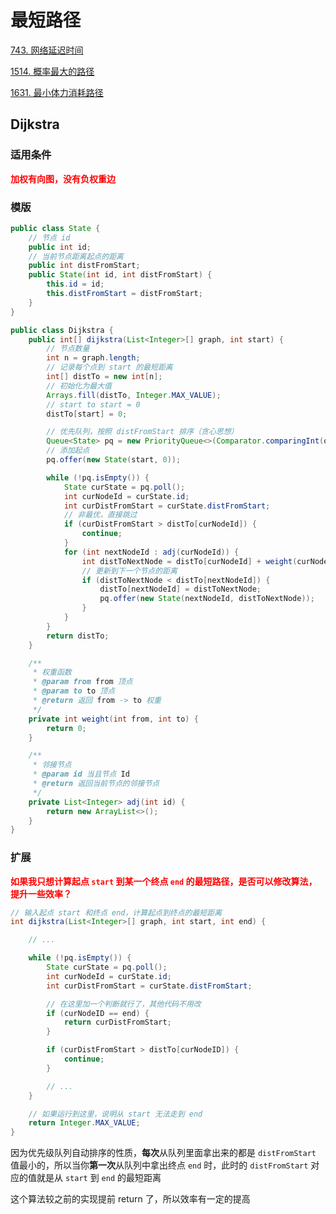 # 最短路径

[743. 网络延迟时间](https://leetcode-cn.com/problems/network-delay-time)

[1514. 概率最大的路径](https://leetcode-cn.com/problems/path-with-maximum-probability)

[1631. 最小体力消耗路径](https://leetcode-cn.com/problems/path-with-minimum-effort)

## Dijkstra

### 适用条件

**<font color='red'>加权有向图，没有负权重边</font>**

### 模版

```java
public class State {
    // 节点 id
    public int id;
    // 当前节点距离起点的距离
    public int distFromStart;
    public State(int id, int distFromStart) {
        this.id = id;
        this.distFromStart = distFromStart;
    }
}

public class Dijkstra {
    public int[] dijkstra(List<Integer>[] graph, int start) {
        // 节点数量
        int n = graph.length;
        // 记录每个点到 start 的最短距离
        int[] distTo = new int[n];
        // 初始化为最大值
        Arrays.fill(distTo, Integer.MAX_VALUE);
        // start to start = 0
        distTo[start] = 0;

        // 优先队列，按照 distFromStart 排序（贪心思想）
        Queue<State> pq = new PriorityQueue<>(Comparator.comparingInt(o -> o.distFromStart));
        // 添加起点
        pq.offer(new State(start, 0));

        while (!pq.isEmpty()) {
            State curState = pq.poll();
            int curNodeId = curState.id;
            int curDistFromStart = curState.distFromStart;
            // 非最优，直接跳过
            if (curDistFromStart > distTo[curNodeId]) {
                continue;
            }
            for (int nextNodeId : adj(curNodeId)) {
                int distToNextNode = distTo[curNodeId] + weight(curNodeId, nextNodeId);
                // 更新到下一个节点的距离
                if (distToNextNode < distTo[nextNodeId]) {
                    distTo[nextNodeId] = distToNextNode;
                    pq.offer(new State(nextNodeId, distToNextNode));
                }
            }
        }
        return distTo;
    }

    /**
     * 权重函数
     * @param from from 顶点
     * @param to to 顶点
     * @return 返回 from -> to 权重
     */
    private int weight(int from, int to) {
        return 0;
    }

    /**
     * 邻接节点
     * @param id 当且节点 Id
     * @return 返回当前节点的邻接节点
     */
    private List<Integer> adj(int id) {
        return new ArrayList<>();
    }
}
```

### 扩展

**<font color='red'>如果我只想计算起点 `start` 到某一个终点 `end` 的最短路径，是否可以修改算法，提升一些效率？</font>**

```java
// 输入起点 start 和终点 end，计算起点到终点的最短距离
int dijkstra(List<Integer>[] graph, int start, int end) {

    // ...

    while (!pq.isEmpty()) {
        State curState = pq.poll();
        int curNodeId = curState.id;
        int curDistFromStart = curState.distFromStart;

        // 在这里加一个判断就行了，其他代码不用改
        if (curNodeID == end) {
            return curDistFromStart;
        }

        if (curDistFromStart > distTo[curNodeID]) {
            continue;
        }

        // ...
    }

    // 如果运行到这里，说明从 start 无法走到 end
    return Integer.MAX_VALUE;
}
```

因为优先级队列自动排序的性质，**每次**从队列里面拿出来的都是 `distFromStart` 值最小的，所以当你**第一次**从队列中拿出终点 `end` 时，此时的 `distFromStart` 对应的值就是从 `start` 到 `end` 的最短距离

这个算法较之前的实现提前 return 了，所以效率有一定的提高
